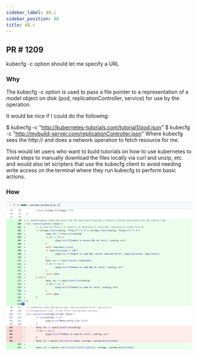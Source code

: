 ```yaml
---
sidebar_label: 48.c
sidebar_position: 48
title: 48.c
---
```


## PR # 1209

kubecfg -c option should let me specify a URL

### Why

The kubecfg -c option is used to pass a file pointer to a representation of a model object on disk (pod, replicationController, service) for use by the operation.

It would be nice if I could do the following:

$ kubecfg -c "http://kubernetes-tutorials.com/tutorial1/pod.json"
$ kubecfg -c "http://mybuild-server.com/replicationController.json"
Where kubecfg sees the http:// and does a network operation to fetch resource for me.

This would let users who want to build tutorials on how to use kubernetes to avoid steps to manually download the files locally via curl and unzip, etc. and would also let scripters that use the kubecfg client to avoid needing write access on the terminal where they run kubecfg to perform basic actions.

### How
![](https://raw.githubusercontent.com/mouuii/picture/master/%E6%88%AA%E5%B1%8F2023-06-23%20%E4%B8%8A%E5%8D%889.11.04.png)